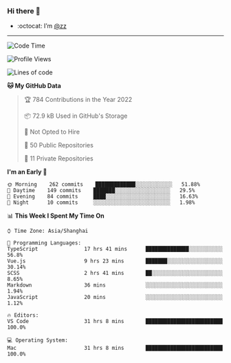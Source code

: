 ### Hi there 👋

- :octocat: I’m [@zz](https://github.com/holazz)

---

<!--START_SECTION:waka-->
![Code Time](http://img.shields.io/badge/Code%20Time-793%20hrs%2038%20mins-blue)

![Profile Views](http://img.shields.io/badge/Profile%20Views-2-blue)

![Lines of code](https://img.shields.io/badge/From%20Hello%20World%20I%27ve%20Written-736%20Thousand%20lines%20of%20code-blue)

**🐱 My GitHub Data** 

> 🏆 784 Contributions in the Year 2022
 > 
> 📦 72.9 kB Used in GitHub's Storage 
 > 
> 🚫 Not Opted to Hire
 > 
> 📜 50 Public Repositories 
 > 
> 🔑 11 Private Repositories  
 > 
**I'm an Early 🐤** 

```text
🌞 Morning    262 commits    █████████████░░░░░░░░░░░░   51.88% 
🌆 Daytime    149 commits    ███████░░░░░░░░░░░░░░░░░░   29.5% 
🌃 Evening    84 commits     ████░░░░░░░░░░░░░░░░░░░░░   16.63% 
🌙 Night      10 commits     ░░░░░░░░░░░░░░░░░░░░░░░░░   1.98%

```


📊 **This Week I Spent My Time On** 

```text
⌚︎ Time Zone: Asia/Shanghai

💬 Programming Languages: 
TypeScript               17 hrs 41 mins      ██████████████░░░░░░░░░░░   56.8% 
Vue.js                   9 hrs 23 mins       ███████░░░░░░░░░░░░░░░░░░   30.14% 
SCSS                     2 hrs 41 mins       ██░░░░░░░░░░░░░░░░░░░░░░░   8.65% 
Markdown                 36 mins             ░░░░░░░░░░░░░░░░░░░░░░░░░   1.94% 
JavaScript               20 mins             ░░░░░░░░░░░░░░░░░░░░░░░░░   1.12%

🔥 Editors: 
VS Code                  31 hrs 8 mins       █████████████████████████   100.0%

💻 Operating System: 
Mac                      31 hrs 8 mins       █████████████████████████   100.0%

```


<!--END_SECTION:waka-->
